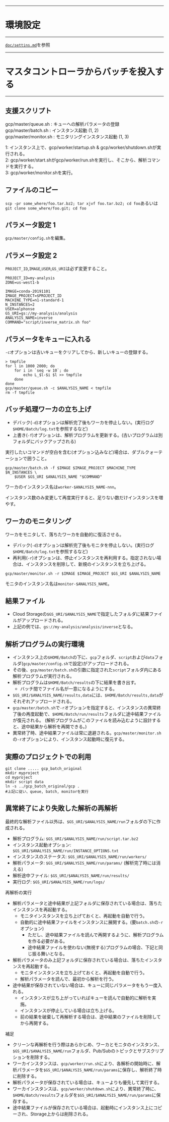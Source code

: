 ----
# 環境設定
----

[`doc/settins.md`](settings.md)を参照

----
# マスタコントローラからバッチを投入する
----

## 支援スクリプト

gcp/master/queue.sh : キューへの解析パラメータの登録  
gcp/master/batch.sh : インスタンス起動 (1, 2)  
gcp/master/monitor.sh : モニタリングインスタンス起動 (1, 3)  

1: インスタンス上で、gcp/worker/startup.sh & gcp/worker/shutdown.shが実行される。  
2: gcp/worker/start.shがgcp/worker/run.shを実行し、そこから、解析コマンドを実行する。  
3: gcp/worker/monitor.shを実行。

## ファイルのコピー

`scp -pr some_where/foo.tar.bz2; tar xjvf foo.tar.bz2; cd foo`あるいは`git clone some_where/foo.git; cd foo`

## パラメータ設定 1

`gcp/master/config.sh`を編集。

## パラメータ設定 2

`PROJECT_ID`,`IMAGE`,`USER`,`GS_URI`は必ず変更すること。

```
PROJECT_ID=my-analysis
ZONE=us-west1-b

IMAGE=conda-20191101
IMAGE_PROJECT=$PROJECT_ID
MACHINE_TYPE=n1-standard-1
N_INSTANCES=2
USER=alphonse
GS_URI=gs://my-analysis/analysis
ANALYSIS_NAME=inverse
COMMAND="script/inverse_matrix.sh foo"
```

## パラメータをキューに入れる

`-c`オプションは古いキューをクリアしてから、新しいキューの登録する。

```
> tmpfile
for l in 1000 2000; do
    for i in `seq -w 10`; do
        echo L_$l-$i $l >> tmpfile
    done
done
gcp/master/queue.sh -c $ANALYSIS_NAME < tmpfile
rm -f tmpfile
```

## バッチ処理ワーカの立ち上げ

- デバック(`-d`)オプションは解析完了後もワーカを停止しない。(実行ログ`$HOME/Batch/log.txt`を参照するなど)
- 上書き(`-f`)オプションは、解析プログラムを更新する。(古いプログラムは別フォルダにバックアップされる)

実行したいコマンドが空白を含む(オプション込みなど)場合は、ダブルクォーテーションで囲うこと。

```
gcp/master/batch.sh -f $IMAGE $IMAGE_PROJECT $MACHINE_TYPE $N_INSTANCES \
    $USER $GS_URI $ANALYSIS_NAME "$COMMAND"
```

ワーカのインスタンス名は`worker-$ANALYSIS_NAME-nnn`。

インスタンス数のみ変更して再度実行すると、足りない数だけインスタンスを増やす。

## ワーカのモニタリング

ワーカをモニタして、落ちたワーカを自動的に復活させる。

- デバック(`-d`)オプションは解析完了後もモニタを停止しない。(実行ログ`$HOME/Batch/log.txt`を参照するなど)
- 再利用(`-r`)オプションは、停止インスタンスを再利用する。指定されない場合は、インスタンスを削除して、新規のインスタンスを立ち上げる。

```
gcp/master/monitor.sh -r $IMAGE $IMAGE_PROJECT $GS_URI $ANALYSIS_NAME
```

モニタのインスタンス名は`monitor-$ANALYSIS_NAME`。

## 結果ファイル

- Cloud Storageの`$GS_URI/$ANALYSIS_NAME`で指定したフォルダに結果ファイルがアップロードされる。
- 上記の例では、`gs://my-analysis/analysis/inverse`となる。

## 解析プログラムの実行環境

- インスタンス上の`$HOME/Batch`の下に、`gcp`フォルダ、`script`および`data`フォルダ(`gcp/master/config.sh`で設定)がアップロードされる。 
- その後、`gcp/master/batch.sh`の引数に指定された`script`フォルダ内にある解析プログラムが実行される。
- 解析プログラムは`$HOME/Batch/results`の下に結果を書き出す。
  - バッチ間でファイル名が一意になるようにする。
- `$GS_URI/$ANALYSIS_NAME/results,data`には、`$HOME/Batch/results,data`がそれぞれアップロードされる。
- `gcp/master/batch.sh`で`-r`オプションを指定すると、インスタンスの異常終了後の再度起動で、`$HOME/Batch/run/results`フォルダに途中結果ファイルが復元される。
  (解析プログラムがこのファイルを読み込むように設計すると、途中結果から解析を再開できる。)
- 異常終了時、途中結果ファイルは常に退避される。`gcp/master/monitor.sh`の`-r`オプションにより、インスタンス起動時に復元する。

## 実際のプロジェクトでの利用

```
git clone ..... gcp_batch_original
mkdir myproject
cd myproject
mkdir script data
ln -s ../gcp_batch_original/gcp .
#上記に従い、queue, batch, monitorを実行
```

## 異常終了により失敗した解析の再解析

最終的な解析ファイル以外は、`$GS_URI/$ANALYSIS_NAME/run`フォルダの下に作成される。 
- 解析プログラム: `$GS_URI/$ANALYSIS_NAME/run/script.tar.bz2`
- インスタンス起動オプション: `$GS_URI/$ANALYSIS_NAME/run/INSTANCE_OPTIONS.txt`
- インスタンスのステータス: `$GS_URI/$ANALYSIS_NAME/run/workers/`
- 解析パラメータ: `$GS_URI/$ANALYSIS_NAME/run/params/` (解析完了時には消える)  
- 解析途中ファイル: `$GS_URI/$ANALYSIS_NAME/run/results/`
- 実行ログ: `$GS_URI/$ANALYSIS_NAME/run/logs/`

再解析の実行
- 解析パラメータと途中結果が上記フォルダに保存されている場合は、落ちたインスタンスを再起動する。
  - モニタインスタンスを立ち上げておくと、再起動を自動で行う。
  - 自動的に途中結果ファイルをインスタンスに展開する。(要`batch.sh`の`-r`オプション)
    - ただし、途中結果ファイルを読んで再開するように、解析プログラムを作る必要がある。
    - 途中結果ファイルを使わない(無視する)プログラムの場合、下記と同じ振る舞いとなる。
- 解析パラメータのみ上記フォルダに保存されている場合は、落ちたインスタンスを再起動する。
  - モニタインスタンスを立ち上げておくと、再起動を自動で行う。
  - 解析パラメータを読んで、最初から解析を行う。
- 途中結果が保存されていない場合は、キューに同じパラメータをもう一度入れる。
  - インスタンスが立ち上がっていればキューを読んで自動的に解析を実施。
  - インスタンスが停止している場合は立ち上げる。
  - 前の結果を破棄して再解析する場合は、途中結果のファイルを削除してから再開する。

補足
- クリーンな再解析を行う際はあらかじめ、ワーカとモニタのインスタンス、`$GS_URI/$ANALYSIS_NAME/run`フォルダ、Pub/Subのトピックとサブスクリプションを削除する。
- ワーカインスタンスは、`gcp/worker/run.sh`により、各解析の開始時に、解析パラメータを`$GS_URI/$ANALYSIS_NAME/run/params`に保存し、解析終了時に削除する。
- 解析パラメータが保存されている場合は、キューよりも優先して実行する。
- ワーカインスタンスは、`gcp/worker/shutdown.sh`により、異常終了時に、`$HOME/Batch/results`フォルダを`$GS_URI/$ANALYSIS_NAME/run/params`に保存する。
- 途中結果ファイルが保存されている場合は、起動時にインスタンス上にコピーされ、Storage上からは削除される。
